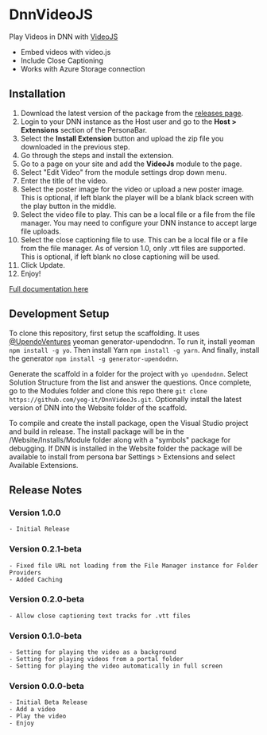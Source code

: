 # DnnVideoJS
Play Videos in DNN with [VideoJS](https://github.com/videojs/video.js)
- Embed videos with video.js
- Include Close Captioning
- Works with Azure Storage connection

## Installation

1. Download the latest version of the package from the [releases page](https://github.com/yog-it/DnnVideoJs/releases).
1. Login to your DNN instance as the Host user and go to the **Host > Extensions** section of the PersonaBar.
1. Select the **Install Extension** button and upload the zip file you downloaded in the previous step.
1. Go through the steps and install the extension.
1. Go to a page on your site and add the **VideoJs** module to the page.						
1. Select "Edit Video" from the module settings drop down menu.
1. Enter the title of the video.
1. Select the poster image for the video or upload a new poster image.  This is optional, if left blank the player will be a blank black screen with the play button in the middle.
1. Select the video file to play.  This can be a local file or a file from the file manager. You may need to configure your DNN instance to accept large file uploads.								
1. Select the close captioning file to use.  This can be a local file or a file from the file manager. As of version 1.0, only .vtt files are supported. This is optional, if left blank no close captioning will be used.
1. Click Update.
1. Enjoy!

[Full documentation here](https://yog-it.github.io/DnnVideoJs/)

## Development Setup
To clone this repository, first setup the scaffolding.  It uses [@UpendoVentures](https://github.com/UpendoVentures) yeoman generator-upendodnn.  To run it, install yeoman `npm install -g yo`. Then install Yarn `npm install -g yarn`. And finally, install the generator `npm install -g generator-upendodnn`. 

Generate the scaffold in a folder for the project with `yo upendodnn`. Select Solution Structure from the list and answer the questions.  Once complete, go to the Modules folder and clone this repo there `git clone https://github.com/yog-it/DnnVideoJs.git`. Optionally install the latest version of DNN into the Website folder of the scaffold. 

To compile and create the install package, open the Visual Studio project and build in release.  The install package will be in the /Website/Installs/Module folder along with a "symbols" package for debugging.  If DNN is installed in the Website folder the package will be available to install from persona bar Settings > Extensions and select Available Extensions.

## Release Notes
### Version 1.0.0
	- Initial Release

### Version 0.2.1-beta
	- Fixed file URL not loading from the File Manager instance for Folder Providers
	- Added Caching

### Version 0.2.0-beta
	- Allow close captioning text tracks for .vtt files

### Version 0.1.0-beta
	- Setting for playing the video as a background
	- Setting for playing videos from a portal folder
	- Setting for playing the video automatically in full screen

### Version 0.0.0-beta
	- Initial Beta Release
	- Add a video
	- Play the video
	- Enjoy

